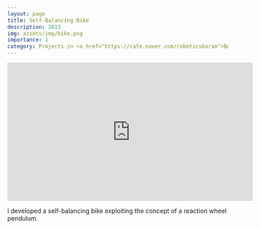 ```yaml
---
layout: page
title: Self-Balancing Bike
description: 2013
img: assets/img/bike.png
importance: 1
category: Projects in <a href="https://cafe.naver.com/roboticsbaram">BARAM</a> as a academic club
---
```


<div align="center">
  <iframe width="560" height="315" src="https://www.youtube.com/embed/qGErJe1LN74?si=ikR-oh2pdI4--dqo" title="YouTube video player" frameborder="0" allow="accelerometer; autoplay; clipboard-write; encrypted-media; gyroscope; picture-in-picture; web-share" allowfullscreen></iframe>
</div>

I developed a self-balancing bike exploiting the concept of a reaction wheel pendulum.
